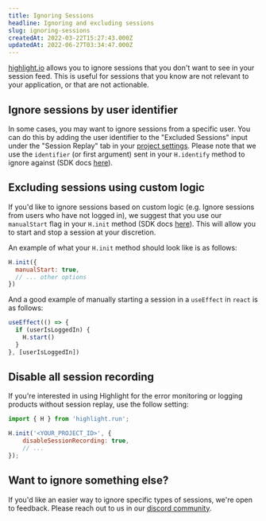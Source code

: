 ```yaml
---
title: Ignoring Sessions
headline: Ignoring and excluding sessions
slug: ignoring-sessions
createdAt: 2022-03-22T15:27:43.000Z
updatedAt: 2022-06-27T03:34:47.000Z
---
```


[highlight.io](https://highlight.io) allows you to ignore sessions that you don't want to see in your session feed. This is useful for sessions that you know are not relevant to your application, or that are not actionable.

## Ignore sessions by user identifier
In some cases, you may want to ignore sessions from a specific user. You can do this by adding the user identifier to the "Excluded Sessions" input under the "Session Replay" tab in your [project settings](https://app.highlight.io/settings). Please note that we use the `identifier` (or first argument) sent in your `H.identify` method to ignore against (SDK docs [here](../../../sdk/client.md)).

## Excluding sessions using custom logic
If you'd like to ignore sessions based on custom logic (e.g. Ignore sessions from users who have not logged in), we suggest that you use our `manualStart` flag in your `H.init` method (SDK docs [here](../../../sdk/client.md)). This will allow you to start and stop a session at your discretion. 

An example of what your `H.init` method should look like is as follows:
```js
H.init({
  manualStart: true,
  // ... other options
})
```

And a good example of manually starting a session in a `useEffect` in `react` is as follows:
```js
useEffect(() => {
  if (userIsLoggedIn) {
    H.start()
  }
}, [userIsLoggedIn])
```

## Disable all session recording
If you're interested in using Highlight for the error monitoring or logging products without session replay, use the follow setting:
```js
import { H } from 'highlight.run';

H.init('<YOUR_PROJECT_ID>', {
    disableSessionRecording: true,
    // ...
});
```

## Want to ignore something else?
If you'd like an easier way to ignore specific types of sessions, we're open to feedback. Please reach out to us in our [discord community](https://highlight.io/community).
